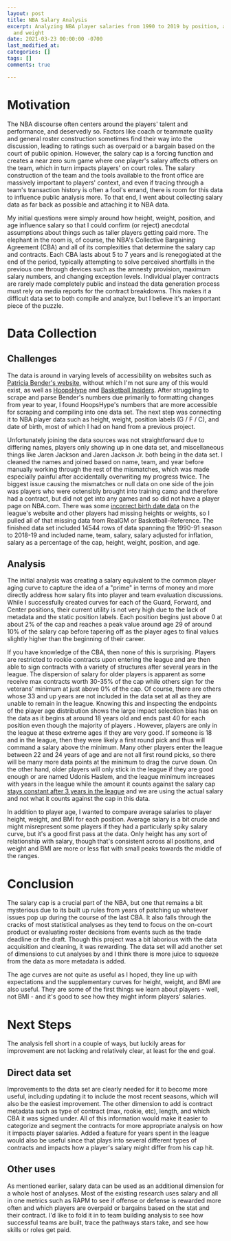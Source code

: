 ```yaml
---
layout: post
title: NBA Salary Analysis
excerpt: Analyzing NBA player salaries from 1990 to 2019 by position, age, height,
  and weight
date: 2021-03-23 00:00:00 -0700
last_modified_at: 
categories: []
tags: []
comments: true

---
```

# Motivation

The NBA discourse often centers around the players' talent and performance, and deservedly so. Factors like coach or teammate quality and general roster construction sometimes find their way into the discussion, leading to ratings such as overpaid or a bargain based on the court of public opinion. However, the salary cap is a forcing function and creates a near zero sum game where one player's salary affects others on the team, which in turn impacts players' on court roles. The salary construction of the team and the tools available to the front office are massively important to players' context, and even if tracing through a team's transaction history is often a fool's errand, there is room for this data to influence public analysis more. To that end, I went about collecting salary data as far back as possible and attaching it to NBA data.

My initial questions were simply around how height, weight, position, and age influence salary so that I could confirm (or reject) anecdotal assumptions about things such as taller players getting paid more. The elephant in the room is, of course, the NBA's Collective Bargaining Agreement (CBA) and all of its complexities that determine the salary cap and contracts. Each CBA lasts about 5 to 7 years and is renegogiated at the end of the period, typically attempting to solve perceived shortfalls in the previous one through devices such as the amnesty provision, maximum salary numbers, and changing exception levels. Individual player contracts are rarely made completely public and instead the data generation process must rely on media reports for the contract breakdowns. This makes it a difficult data set to both compile and analyze, but I believe it's an important piece of the puzzle.

# Data Collection

## Challenges

The data is around in varying levels of accessibility on websites such as [Patricia Bender's website](https://www.eskimo.com/\~pbender/), without which I'm not sure any of this would exist, as well as [HoopsHype](https://hoopshype.com/salaries/) and [Basketball Insiders](http://www.basketballinsiders.com/nba-salaries/). After struggling to scrape and parse Bender's numbers due primarily to formatting changes from year to year, I found HoopsHype's numbers that are more accessible for scraping and compiling into one data set. The next step was connecting it to NBA player data such as height, weight, position labels (G / F / C), and date of birth, most of which I had on hand from a previous project.

Unfortunately joining the data sources was not straightforward due to differing names, players only showing up in one data set, and miscellaneous things like Jaren Jackson and Jaren Jackson Jr. both being in the data set. I cleaned the names and joined based on name, team, and year before manually working through the rest of the mismatches, which was made especially painful after accidentally overwriting my progress twice. The biggest issue causing the mismatches or null data on one side of the join was players who were ostensibly brought into training camp and therefore had a contract, but did not get into any games and so did not have a player page on NBA.com. There was some [incorrect birth date data](https://twitter.com/wfordh/status/1353512538286157824) on the league's website and other players had missing heights or weights, so I pulled all of that missing data from RealGM or Basketball-Reference. The finished data set included 14544 rows of data spanning the 1990-91 season to 2018-19 and included name, team, salary, salary adjusted for inflation, salary as a percentage of the cap, height, weight, position, and age.

## Analysis

The initial analysis was creating a salary equivalent to the common player aging curve to capture the idea of a "prime" in terms of money and more directly address how salary fits into player and team evaluation discussions. While I successfully created curves for each of the Guard, Forward, and Center positions, their current utility is not very high due to the lack of metadata and the static position labels. Each position begins just above 0 at about 2% of the cap and reaches a peak value around age 29 of around 10% of the salary cap before tapering off as the player ages to final values slightly higher than the beginning of their career.

If you have knowledge of the CBA, then none of this is surprising. Players are restricted to rookie contracts upon entering the league and are then able to sign contracts with a variety of structures after several years in the league. The dispersion of salary for older players is apparent as some receive max contracts worth 30-35% of the cap while others sign for the veterans' minimum at just above 0% of the cap. Of course, there are others whose 33 and up years are not included in the data set at all as they are unable to remain in the league. Knowing this and inspecting the endpoints of the player age distribution shows the large impact selection bias has on the data as it begins at around 18 years old and ends past 40 for each position even though the majority of players . However, players are only in the league at these extreme ages if they are very good. If someone is 18 and in the league, then they were likely a first round pick and thus will command a salary above the minimum. Many other players enter the league between 22 and 24 years of age and are not all first round picks, so there will be many more data points at the minimum to drag the curve down. On the other hand, older players will only stick in the league if they are good enough or are named Udonis Haslem, and the league minimum increases with years in the league while the amount it counts against the salary cap [stays constant after 3 years in the league](http://www.cbafaq.com/salarycap.htm#Q22) and we are using the actual salary and not what it counts against the cap in this data.

In addition to player age, I wanted to compare average salaries to player height, weight, and BMI for each position. Average salary is a bit crude and might misrepresent some players if they had a particularly spiky salary curve, but it's a good first pass at the data. Only height has any sort of relationship with salary, though that's consistent across all positions, and weight and BMI are more or less flat with small peaks towards the middle of the ranges.

# Conclusion

The salary cap is a crucial part of the NBA, but one that remains a bit mysterious due to its built up rules from years of patching up whatever issues pop up during the course of the last CBA. It also falls through the cracks of most statistical analyses as they tend to  focus on the on-court product or evaluating roster decisions from events such as the trade deadline or the draft. Though this project was a bit laborious with the data acquisition and cleaning, it was rewarding. The data set will add another set of dimensions to cut analyses by and I think there is more juice to squeeze from the data as more metadata is added.

The age curves are not quite as useful as I hoped, they line up with expectations and the supplementary curves for height, weight, and BMI are also useful. They are some of the first things we learn about players - well, not BMI - and it's good to see how they might inform players' salaries.

# Next Steps

The analysis fell short in a couple of ways, but luckily areas for improvement are not lacking and relatively clear, at least for the end goal.

## Direct data set

Improvements to the data set are clearly needed for it to become more useful, including updating it to include the most recent seasons, which will also be the easiest improvement. The other dimension to add is contract metadata such as type of contract (max, rookie, etc), length, and which CBA it was signed under. All of this information would make it easier to categorize and segment the contracts for more appropriate analysis on how it impacts player salaries. Added a feature for years spent in the league would also be useful since that plays into several different types of contracts and impacts how a player's salary might differ from his cap hit.

## Other uses

As mentioned earlier, salary data can be used as an additional dimension for a whole host of analyses. Most of the existing research uses salary and all in one metrics such as RAPM to see if offense or defense is rewarded more often and which players are overpaid or bargains based on the stat and their contract. I'd like to fold it in to team building analysis to see how successful teams are built, trace the pathways stars take, and see how skills or roles get paid.